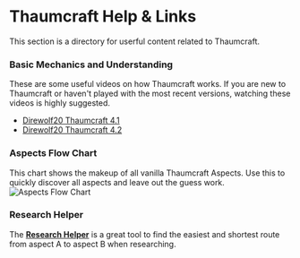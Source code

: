 # Thaumcraft Help & Links
This section is a directory for userful content related to Thaumcraft.

### Basic Mechanics and Understanding
These are some useful videos on how Thaumcraft works. If you are new to Thaumcraft or haven't played with the most recent versions, watching these videos is highly suggested.
* [Direwolf20 Thaumcraft 4.1](https://www.youtube.com/watch?v=d0CD9HRJfqc)
* [Direwolf20 Thaumcraft 4.2](https://www.youtube.com/watch?v=uRiQ7ObMM2A)

### Aspects Flow Chart
This chart shows the makeup of all vanilla Thaumcraft Aspects. Use this to quickly discover all aspects and leave out the guess work.
![Aspects Flow Chart](http://www.keepondigging.com/thaumcraft/4.2.2.0-aspect-combining.png)

### Research Helper
The [**Research Helper**](http://ythri.github.io/tcresearch/) is a great tool to find the easiest and shortest route from aspect A to aspect B when researching.